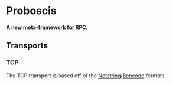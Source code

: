 # Proboscis

**A new meta-framework for RPC.**

## Transports

### TCP

The TCP transport is based off of the [Netstring][netstring]/[Bencode][bencode] formats.

  [netstring]: http://en.wikipedia.org/wiki/Netstring
  
  [bencode]: http://en.wikipedia.org/wiki/Bencode
